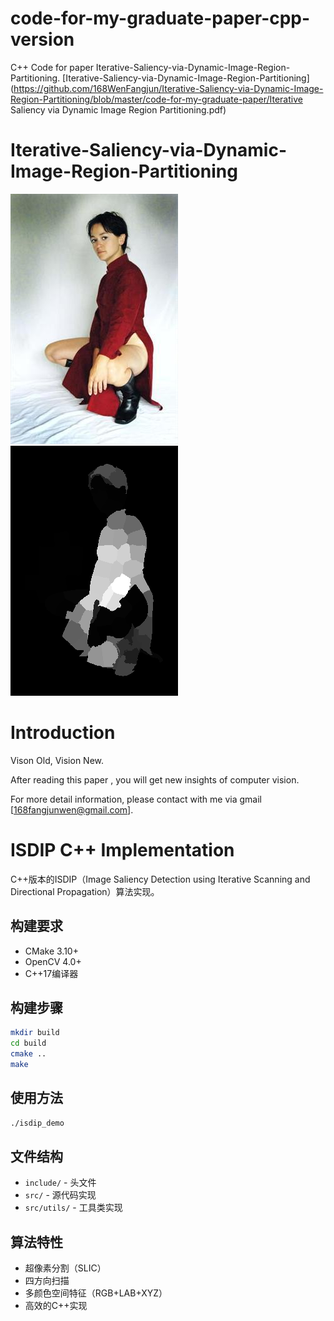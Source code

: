 # code-for-my-graduate-paper-cpp-version
C++ Code for paper Iterative-Saliency-via-Dynamic-Image-Region-Partitioning. [Iterative-Saliency-via-Dynamic-Image-Region-Partitioning](https://github.com/168WenFangjun/Iterative-Saliency-via-Dynamic-Image-Region-Partitioning/blob/master/code-for-my-graduate-paper/Iterative Saliency via Dynamic Image Region Partitioning.pdf)


# Iterative-Saliency-via-Dynamic-Image-Region-Partitioning
![image](https://github.com/168WenFangjun/Iterative-Saliency-via-Dynamic-Image-Region-Partitioning/blob/master/code-for-my-graduate-paper/test/3_95_95850.jpg)
![image](https://github.com/168WenFangjun/Iterative-Saliency-via-Dynamic-Image-Region-Partitioning/blob/master/code-for-my-graduate-paper/saliencymap/3_95_95850.png)


# Introduction 

Vison Old, Vision New. 

After reading this paper , you will get new insights of computer vision. 

For more detail information, please contact with me via gmail [168fangjunwen@gmail.com].

# ISDIP C++ Implementation

C++版本的ISDIP（Image Saliency Detection using Iterative Scanning and Directional Propagation）算法实现。

## 构建要求

- CMake 3.10+
- OpenCV 4.0+
- C++17编译器

## 构建步骤

```bash
mkdir build
cd build
cmake ..
make
```

## 使用方法

```bash
./isdip_demo
```

## 文件结构

- `include/` - 头文件
- `src/` - 源代码实现
- `src/utils/` - 工具类实现

## 算法特性

- 超像素分割（SLIC）
- 四方向扫描
- 多颜色空间特征（RGB+LAB+XYZ）
- 高效的C++实现
